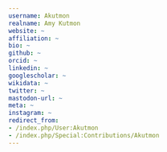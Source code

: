 ```yaml
---
username: Akutmon
realname: Amy Kutmon
website: ~
affiliation: ~
bio: ~
github: ~
orcid: ~
linkedin: ~
googlescholar: ~
wikidata: ~
twitter: ~
mastodon-url: ~
meta: ~
instagram: ~
redirect_from:
- /index.php/User:Akutmon
- /index.php/Special:Contributions/Akutmon
---
```

